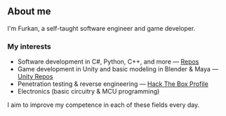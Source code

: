 ## About me

I'm Furkan, a self-taught software engineer and game developer.

### My interests

- Software development in C#, Python, C++, and more — [Repos][source-repos]
- Game development in Unity and basic modeling in Blender & Maya — [Unity Repos][unity-source-repos]
- Penetration testing & reverse engineering — [Hack The Box Profile][hack-the-box]
- Electronics (basic circuitry & MCU programming)

I aim to improve my competence in each of these fields every day.

[source-repos]: https://github.com/FurkanKambay?tab=repositories&type=source
[unity-source-repos]: https://github.com/FurkanKambay?tab=repositories&q=topic%3Aunity&type=source
[hack-the-box]: https://app.hackthebox.eu/profile/122166
